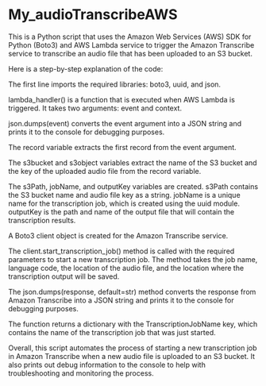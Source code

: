 # My_audioTranscribeAWS

This is a Python script that uses the Amazon Web Services (AWS) SDK for Python (Boto3) and AWS Lambda service to trigger the Amazon Transcribe service to transcribe an audio file that has been uploaded to an S3 bucket.

Here is a step-by-step explanation of the code:

The first line imports the required libraries: boto3, uuid, and json.

lambda_handler() is a function that is executed when AWS Lambda is triggered. It takes two arguments: event and context.

json.dumps(event) converts the event argument into a JSON string and prints it to the console for debugging purposes.

The record variable extracts the first record from the event argument.

The s3bucket and s3object variables extract the name of the S3 bucket and the key of the uploaded audio file from the record variable.

The s3Path, jobName, and outputKey variables are created. s3Path contains the S3 bucket name and audio file key as a string. jobName is a unique name for the transcription job, which is created using the uuid module. outputKey is the path and name of the output file that will contain the transcription results.

A Boto3 client object is created for the Amazon Transcribe service.

The client.start_transcription_job() method is called with the required parameters to start a new transcription job. The method takes the job name, language code, the location of the audio file, and the location where the transcription output will be saved.

The json.dumps(response, default=str) method converts the response from Amazon Transcribe into a JSON string and prints it to the console for debugging purposes.

The function returns a dictionary with the TranscriptionJobName key, which contains the name of the transcription job that was just started.

Overall, this script automates the process of starting a new transcription job in Amazon Transcribe when a new audio file is uploaded to an S3 bucket. It also prints out debug information to the console to help with troubleshooting and monitoring the process.

